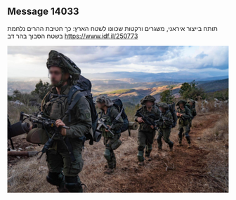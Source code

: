 ## Message 14033

תותח בייצור איראני, משגרים ורקטות שכוונו לשטח הארץ: 
כך חטיבת ההרים נלחמת בשטח הסבוך בהר דב
https://www.idf.il/250773

![Photo](14033/14033_photo.jpg)

